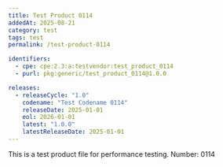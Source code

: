 ```yaml
---
title: Test Product 0114
addedAt: 2025-08-21
category: test
tags: test
permalink: /test-product-0114

identifiers:
  - cpe: cpe:2.3:a:testvendor:test_product_0114
  - purl: pkg:generic/test_product_0114@1.0.0

releases:
  - releaseCycle: "1.0"
    codename: "Test Codename 0114"
    releaseDate: 2025-01-01
    eol: 2026-01-01
    latest: "1.0.0"
    latestReleaseDate: 2025-01-01
---
```


This is a test product file for performance testing. Number: 0114
